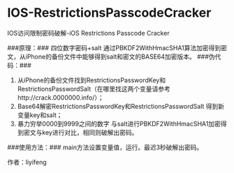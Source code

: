# IOS-RestrictionsPasscodeCracker
IOS访问限制密码破解-iOS Restrictions Passcode Cracker

###原理：###
四位数字密码+salt 通过PBKDF2WithHmacSHA1算法加密得到密文，从iPhone的备份文件中能够得到salt和密文的BASE64加密版本。
###伪代码：###
1. 从iPhone的备份文件找到RestrictionsPasswordKey和RestrictionsPasswordSalt（在哪里找这两个变量请参考http://crack.0000000.info/）；
2. Base64解密RestrictionsPasswordKey和RestrictionsPasswordSalt 得到新变量key和salt；
3. 暴力穷举0000到9999之间的数字 与salt进行PBKDF2WithHmacSHA1加密得到密文与key进行对比，相同则破解出密码。

###使用方法：###
main方法设置变量值，运行。最迟3秒破解出密码。

作者：liyifeng
